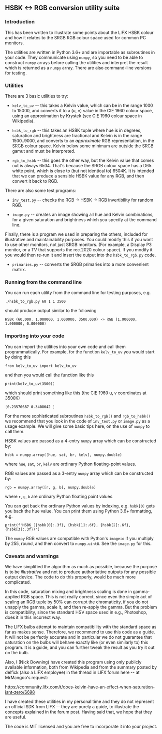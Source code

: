 ## HSBK <-> RGB conversion utility suite

### Introduction

This has been written to illustrate some points about the LIFX HSBK colour
and how it relates to the SRGB RGB colour space used for common PC monitors.

The utilities are written in Python 3.6+ and are importable as subroutines in
your code. They communicate using `numpy`, so you need to be able to construct
`numpy` arrays before calling the utilities and interpret the result which is
returned as a `numpy` array. There are also command-line versions for testing.

### Utilities

There are 3 basic utilities to try:

* `kelv_to_uv` -- this takes a Kelvin value, which can be in the range 1000 to
  15000, and converts it to a (u, v) value in the CIE 1960 colour space, using
  an approximation by Krystek (see CIE 1960 colour space in Wikipedia).

* `hsbk_to_rgb` -- this takes an HSBK tuple where hue is in degrees, saturation
  and brightness are fractional and Kelvin is in the range 1500..9000, and
  converts to an *approximate* RGB representation, in the SRGB colour space.
  Kelvin below some minimum are outside the SRGB gamut and must be interpreted.

* `rgb_to_hsbk` -- this goes the other way, but the Kelvin value that comes out
  is always 6504. That's because the SRGB colour space has a D65 white point,
  which is close to (but not identical to) 6504K. It is intended that we can
  produce a sensible HSBK value for any RGB, and then convert it back to RGB.

There are also some test programs:

* `inv_test.py` -- checks the RGB -> HSBK -> RGB invertibility for random RGB.

* `image.py` -- creates an image showing all hue and Kelvin combinations, for
  a given saturation and brightness which you specify at the command line.

Finally, there is a program we used in preparing the others, included for
illustrative and maintainability purposes. You could modify this if you want
to use other monitors, not just SRGB monitors. (For example, a Display P3
monitor, or a TV that supports the rec.2020 colour space). If you modify it
you would then re-run it and insert the output into the `hsbk_to_rgb.py` code.

* `primaries.py` -- converts the SRGB primaries into a more convenient matrix.

### Running from the command line

You can run each utility from the command line for testing purposes, e.g.
```
./hsbk_to_rgb.py 60 1 1 3500
```
should produce output similar to the following
```
HSBK (60.000, 1.000000, 1.000000, 3500.000) -> RGB (1.000000, 1.000000, 0.000000)
```

### Importing into your code

You can import the utilities into your own code and call them programmatically.
For example, for the function `kelv_to_uv` you would start by doing this
```
from kelv_to_uv import kelv_to_uv
```
and then you would call the function like this
```
print(kelv_to_uv(3500))
```
which should print something like this (the CIE 1960 u, v coordinates at 3500K)
```
[0.23570687 0.3408642 ]
```

For the more sophisticated subroutines `hsbk_to_rgb()` and `rgb_to_hsbk()` we
recommend that you look in the code of `inv_test.py` or `image.py` as a usage
example. We will give some basic tips here, on the use of `numpy` to call them.

HSBK values are passed as a 4-entry `numpy` array which can be constructed by:
```
hsbk = numpy.array([hue, sat, br, kelv], numpy.double)
```
where `hue`, `sat`, `br`, `kelv` are ordinary Python floating-point values.

RGB values are passed as a 3-entry `numpy` array which can be constructed by:
```
rgb = numpy.array([r, g, b], numpy.double)
```
where `r`, `g`, `b` are ordinary Python floating point values.

You can get back the ordinary Python values by indexing, e.g. `hsbk[0]` gets
you back the hue value. You can print them using Python 3.6+ formatting, e.g.
```
print(f'HSBK ({hsbk[0]:.3f}, {hsbk[1]:.6f}, {hsbk[2]:.6f}, {hsbk[3]:.3f})')
```

The `numpy` RGB values are compatible with Python's `imageio` if you multiply
by 255, round, and then convert to `numpy.uint8`. See the `image.py` for this.

### Caveats and warnings

We have simplified the algorithm as much as possible, because the purpose is
to be *illustrative* and not to produce authoritative outputs for any possible
output device. The code to do this properly, would be much more complicated.

In this code, saturation mixing and brightness scaling is done in gamma-applied
RGB space. This is not really correct, since even the simple act of scaling an
RGB tuple by 50% can corrupt the chromaticity, if you do not unapply the gamma,
scale it, and then re-apply the gamma. But the problem is compatibility, since
the standard HSV space used in e.g., Photoshop, does it in this incorrect way.

The LIFX bulbs attempt to maintain compatibility with the standard space as far
as makes sense. Therefore, we recommend to use this code as a guide. It will
not be perfectly accurate and in particular we do not guarantee that saturation
on the bulbs will behave exactly like (or even similarly to) this program. It
is a guide, and you can further tweak the result as you try it out on the bulb.

Also, I (Nick Downing) have created this program using only publicly available
information, both from Wikipedia and from the summary posted by delfick (also
a LIFX employee) in the thread in LIFX forum here -- at MrMangoo's request:

https://community.lifx.com/t/does-kelvin-have-an-effect-when-saturation-isnt-zero/6698

I have created these utilities in my personal time and they do not represent an
official SDK from LIFX -- they are purely a guide, to illustrate the concepts
explained in the forum post. Having said that, we hope that they are useful.

The code is MIT licensed and you are free to incorporate it into your project.
